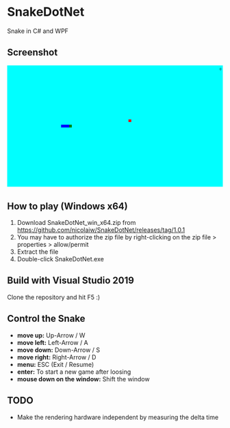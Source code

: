 # SnakeDotNet
Snake in C# and WPF

## Screenshot

![](https://github.com/nicolaiw/SnakeDotNet/blob/main/Screenshots/Screenshot1.PNG)
    
## How to play (Windows x64)

1. Download SnakeDotNet_win_x64.zip from https://github.com/nicolaiw/SnakeDotNet/releases/tag/1.0.1
2. You may have to authorize the zip file by right-clicking on the zip file > properties > allow/permit
3. Extract the file
4. Double-click SnakeDotNet.exe

## Build with Visual Studio 2019
Clone the repository and hit F5 :)

## Control the Snake
* **move up:** Up-Arrow / W
* **move left:** Left-Arrow / A
* **move down:** Down-Arrow / S
* **move right:** Right-Arrow / D
* **menu:** ESC (Exit / Resume)
* **enter:** To start a new game after loosing
* **mouse down on the window:** Shift the window

## TODO
* Make the rendering hardware independent by measuring the delta time
